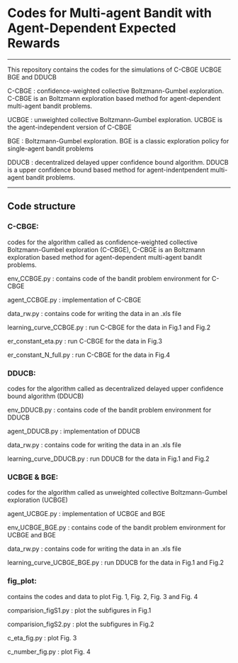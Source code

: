 # Codes for Multi-agent Bandit with Agent-Dependent Expected Rewards

***
This repository contains the codes for the simulations of C-CBGE UCBGE BGE and DDUCB


C-CBGE : confidence-weighted collective Boltzmann-Gumbel exploration.
         C-CBGE is an Boltzmann exploration based method for agent-dependent multi-agent bandit problems.

UCBGE : unweighted collective Boltzmann-Gumbel exploration.
        UCBGE is the agent-independent version of C-CBGE

BGE : Boltzmann-Gumbel exploration.
      BGE is a classic exploration policy for single-agent bandit problems

DDUCB : decentralized delayed upper confidence bound algorithm.
        DDUCB is a upper confidence bound based method for agent-indentpendent multi-agent bandit problems.




***
## Code structure

### C-CBGE:
codes for the algorithm called as confidence-weighted collective Boltzmann-Gumbel exploration (C-CBGE), C-CBGE is an Boltzmann exploration based method for agent-dependent multi-agent bandit problems.

env_CCBGE.py : contains code of the bandit problem environment for C-CBGE

agent_CCBGE.py : implementation of C-CBGE

data_rw.py : contains code for writing the data in an .xls file

learning_curve_CCBGE.py : run C-CBGE for the data in Fig.1 and Fig.2

er_constant_eta.py : run C-CBGE for the data in Fig.3

er_constant_N_full.py : run C-CBGE for the data in Fig.4

### DDUCB:
codes for the algorithm called as decentralized delayed upper confidence bound algorithm (DDUCB)

env_DDUCB.py : contains code of the bandit problem environment for DDUCB

agent_DDUCB.py : implementation of DDUCB

data_rw.py : contains code for writing the data in an .xls file

learning_curve_DDUCB.py : run DDUCB for the data in Fig.1 and Fig.2

### UCBGE & BGE:
codes for the algorithm called as unweighted collective Boltzmann-Gumbel exploration (UCBGE)

agent_UCBGE.py : implementation of UCBGE and BGE

env_UCBGE_BGE.py : contains code of the bandit problem environment for UCBGE and BGE

data_rw.py : contains code for writing the data in an .xls file

learning_curve_UCBGE_BGE.py : run DDUCB for the data in Fig.1 and Fig.2

### fig_plot:
contains the codes and data to plot Fig. 1, Fig. 2, Fig. 3 and Fig. 4

comparision_figS1.py : plot the subfigures in Fig.1

comparision_figS2.py : plot the subfigures in Fig.2

c_eta_fig.py : plot Fig. 3

c_number_fig.py : plot Fig. 4

